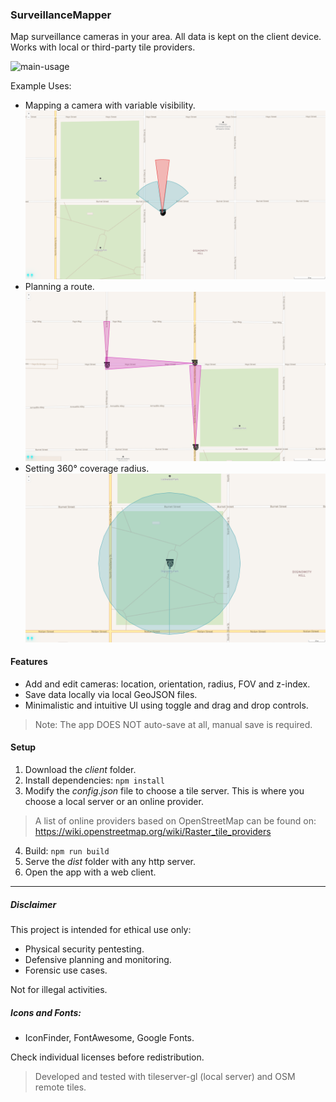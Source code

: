 ### SurveillanceMapper
Map surveillance cameras in your area. All data is kept on the client device.
Works with local or third-party tile providers.

![main-usage](./docs/main.gif)

Example Uses:
- Mapping a camera with variable visibility.
![variable-visibility](./docs/variable-visibility.png)
- Planning a route.
![route](./docs/route.png)
- Setting 360° coverage radius.
![360-radius](./docs/360-radius.png)

#### Features
- Add and edit cameras: location, orientation, radius, FOV and z-index.
- Save data locally via local GeoJSON files.
- Minimalistic and intuitive UI using toggle and drag and drop controls.

> Note: The app DOES NOT auto-save at all, manual save is required.

#### Setup
1. Download the _client_ folder.
2. Install dependencies:
  `npm install`
3. Modify the _config.json_ file to choose a tile server. This is where you choose a local server or an online provider.
> A list of online providers based on OpenStreetMap can be found on:
  https://wiki.openstreetmap.org/wiki/Raster_tile_providers
4. Build:
  `npm run build`
5. Serve the _dist_ folder with any http server.
6. Open the app with a web client.

---

##### Disclaimer
This project is intended for ethical use only:
- Physical security pentesting.
- Defensive planning and monitoring.
- Forensic use cases.

Not for illegal activities.

##### Icons and Fonts:
- IconFinder, FontAwesome, Google Fonts.

Check individual licenses before redistribution.

> Developed and tested with tileserver-gl (local server) and OSM remote tiles.
